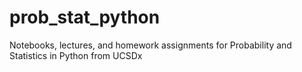 # prob_stat_python
Notebooks, lectures, and homework assignments for Probability and Statistics in Python from UCSDx
